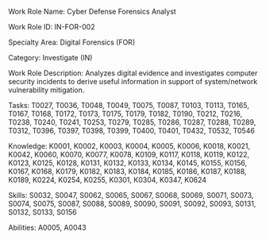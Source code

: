 Work Role Name: Cyber Defense Forensics Analyst

Work Role ID: IN-FOR-002

Specialty Area: Digital Forensics (FOR)

Category: Investigate (IN)

Work Role Description: Analyzes digital evidence and investigates computer security incidents to derive useful information in support of system/network vulnerability mitigation.

Tasks: T0027, T0036, T0048, T0049, T0075, T0087, T0103, T0113, T0165, T0167, T0168, T0172, T0173, T0175, T0179, T0182, T0190, T0212, T0216, T0238, T0240, T0241, T0253, T0279, T0285, T0286, T0287, T0288, T0289, T0312, T0396, T0397, T0398, T0399, T0400, T0401, T0432, T0532, T0546

Knowledge: K0001, K0002, K0003, K0004, K0005, K0006, K0018, K0021, K0042, K0060, K0070, K0077, K0078, K0109, K0117, K0118, K0119, K0122, K0123, K0125, K0128, K0131, K0132, K0133, K0134, K0145, K0155, K0156, K0167, K0168, K0179, K0182, K0183, K0184, K0185, K0186, K0187, K0188, K0189, K0224, K0254, K0255, K0301, K0304, K0347, K0624

Skills: S0032, S0047, S0062, S0065, S0067, S0068, S0069, S0071, S0073, S0074, S0075, S0087, S0088, S0089, S0090, S0091, S0092, S0093, S0131, S0132, S0133, S0156

Abilities: A0005, A0043
